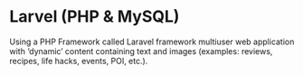 # Larvel (PHP & MySQL)

Using a PHP Framework called Laravel framework multiuser web application with ‘dynamic’ content containing text and images (examples: reviews, recipes, life hacks, events, POI, etc.).